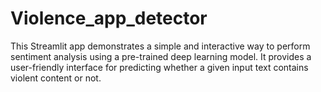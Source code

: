 # Violence_app_detector
This Streamlit app demonstrates a simple and interactive way to perform sentiment analysis using a pre-trained deep learning model. It provides a user-friendly interface for predicting whether a given input text contains violent content or not.
